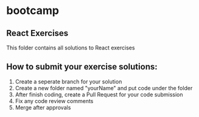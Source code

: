 # bootcamp

## React Exercises
This folder contains all solutions to React exercises

## How to submit your exercise solutions:
1. Create a seperate branch for your solution
2. Create a new folder named "yourName" and put code under the folder
3. After finish coding, create a Pull Request for your code submission
4. Fix any code review comments
5. Merge after approvals